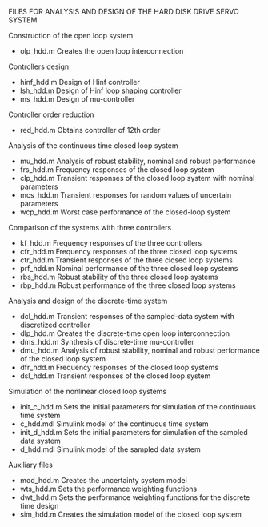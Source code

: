   FILES FOR ANALYSIS AND DESIGN OF THE HARD DISK DRIVE SERVO SYSTEM


Construction of the open loop system

- olp_hdd.m	   Creates the open loop interconnection

Controllers design

- hinf_hdd.m   Design of Hinf controller
- lsh_hdd.m	   Design of Hinf loop shaping controller
- ms_hdd.m	   Design of mu-controller

Controller order reduction

- red_hdd.m	   Obtains controller of 12th order

Analysis of the continuous time closed loop system

- mu_hdd.m	   Analysis of robust stability, nominal and robust performance
- frs_hdd.m	   Frequency responses of the closed loop system
- clp_hdd.m	   Transient responses of the closed loop system with  nominal parameters
- mcs_hdd.m	   Transient responses for random values of uncertain parameters
- wcp_hdd.m    Worst case performance of the closed-loop system

Comparison of the systems with three controllers

- kf_hdd.m	   Frequency responses of the three controllers
- cfr_hdd.m	   Frequency responses of the three closed loop systems
- ctr_hdd.m	   Transient responses of the three closed loop systems
- prf_hdd.m	   Nominal performance of the three closed loop systems
- rbs_hdd.m	   Robust stability of the three closed loop systems
- rbp_hdd.m	   Robust performance of the three closed loop systems

Analysis and design of the discrete-time system

- dcl_hdd.m	   Transient responses of the sampled-data system with discretized controller
- dlp_hdd.m	   Creates the discrete-time open loop interconnection
- dms_hdd.m	   Synthesis of discrete-time mu-controller
- dmu_hdd.m	   Analysis of robust stability, nominal and robust performance of the closed loop system
- dfr_hdd.m	   Frequency responses of the closed loop systems
- dsl_hdd.m    Transient responses of the closed loop system

Simulation of the nonlinear closed loop systems

- init\_c\_hdd.m Sets the initial parameters for simulation of the continuous time system
- c_hdd.mdl	   Simulink model of the continuous time system
- init_d_hdd.m Sets the initial parameters for simulation of the sampled data system
- d_hdd.mdl	   Simulink model of the sampled data system

Auxiliary files

- mod_hdd.m	   Creates the uncertainty system model
- wts_hdd.m	   Sets the performance weighting  functions
- dwt_hdd.m	   Sets the performance weighting  functions for the discrete time design
- sim_hdd.m	   Creates the simulation model of the closed loop system